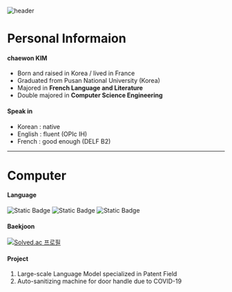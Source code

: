 ![header](https://capsule-render.vercel.app/api?type=waving&color=0:c5c8fa,100:9095ee&text=Peindre%20La%20Colline&fontColor=4d518e&fontSize=40)

# Personal Informaion 
#### chaewon KIM
- Born and raised in Korea / lived in France   
- Graduated from Pusan National University (Korea)   
- Majored in **French Language and Literature**   
- Double majored in **Computer Science Engineering**   
   
#### Speak in
- Korean : native   
- English : fluent (OPIc IH)
- French : good enough (DELF B2)   
 


---
 # Computer
#### Language
![Static Badge](https://img.shields.io/badge/C++-badge?logo=C%2B%2B&labelColor=00599C&color=00599C)
![Static Badge](https://img.shields.io/badge/C-badge?logo=C&logoColor=white&labelColor=A8B9CC&color=A8B9CC)
![Static Badge](https://img.shields.io/badge/Python-badge?logo=Python&logoColor=white&labelColor=3776AB&color=3776AB)

#### Baekjoon
[![Solved.ac
프로필](http://mazassumnida.wtf/api/mini/generate_badge?boj=bbubbune)](https://solved.ac/bbubbune)

#### Project
1.  Large-scale Language Model specialized in Patent Field   
2.  Auto-sanitizing machine for door handle due to COVID-19

